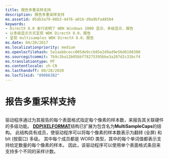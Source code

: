 ```yaml
---
title: 报告多重采样支持
description: 报告多重采样支持
ms.assetid: 05db3a79-08b3-4476-a016-d9a9bfa48504
keywords:
- DirectX 8.0 发行说明了 WDK Windows 2000 显示、多级显示、报告
- 以多级显示方式呈现 WDK DirectX 8.0，报告
- 呈现 multisamples WDK DirectX 8.0，报告
ms.date: 04/20/2017
ms.localizationpriority: medium
ms.openlocfilehash: 5a1aabbcecc005de9ccb95e2d9ad9e56d6108300
ms.sourcegitcommit: 7b9c3ba12b05bbf78275395bbe3a287d2c31bcf4
ms.translationtype: MT
ms.contentlocale: zh-CN
ms.lasthandoff: 08/28/2020
ms.locfileid: "89066382"
---
```

# <a name="reporting-multisample-support"></a>报告多重采样支持


## <span id="ddk_reporting_multisample_support_gg"></span><span id="DDK_REPORTING_MULTISAMPLE_SUPPORT_GG"></span>


驱动程序通过为其报告的每个表面格式指定每个像素的样本数，来报告其关联硬件的多级功能。 [**DDPIXELFORMAT**](/windows-hardware/drivers/ddi/ksmedia/ns-ksmedia-_ddpixelformat)结构已扩展为包含名为**MultiSampleCaps**的结构。 此结构具有成员，使驱动程序可以将每个像素的样本数表示为翻转 (全屏) 和 blt (按窗口) 多级。 其中每个成员都是 WORD 类型，其中的每个单词值都表示支持给定数量的每个像素的样本。 因此，该驱动程序可以使用单个表面格式条目来支持多个不同的采样计数。

 

